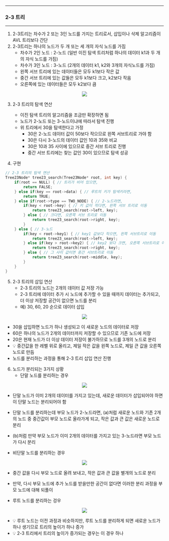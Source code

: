 -----
### 2-3 트리
-----
1. 2-3트리는 차수가 2 또는 3인 노드를 가지는 트리로서, 삽입이나 삭제 알고리즘이 AVL 트리보다 간단
2. 2-3트리는 하나의 노드가 두 개 또는 세 개의 자식 노드를 가짐
   - 차수가 2인 노드 : 2-노드 (일반 이진 탐색 트리처럼 하나의 데이터 k1과 두 개의 자식 노드를 가짐)
   - 차수가 3인 노드 : 3-노드 (2개의 데이터 k1, k2와 3개의 자식노드를 가짐)
   - 왼쪽 서브 트리에 있는 데이터들은 모두 k1보다 작은 값
   - 중간 서브 트리에 있는 값들은 모두 k1보다 크고, k2보다 작음
   - 오른쪽에 있는 데이터들은 모두 k2보다 큼
<div align="center">
<img src="https://github.com/user-attachments/assets/84037431-565c-4b00-bb7e-102a6f70242e">
</div>

3. 2-3 트리의 탐색 연산
   - 이진 탐색 트리의 알고리즘을 조금만 확장하면 됨
   - 노드가 2-노드 또는 3-노드이냐에 따라서 탐색 진행
   - 위 트리에서 30을 탐색한다고 가정
     + 30은 2-노드 데이터 값이 50보다 작으므로 왼쪽 서브트리로 가야 함
     + 30은 다시 3-노드의 데이터 값인 10과 35와 비교
     + 30은 10과 35 사이에 있으므로 중간 서브 트리로 진행
     + 중간 서브 트리에는 찾는 값인 30이 있으므로 탐색 성공

4. 구현
```c
// 2-3 트리의 탐색 연산
Tree23Node* tree23_search(Tree23Node* root, int key) {
    if(root == NULL) { // 트리가 비어 있으면,
        return FALSE;
    } else if(key == root->data) { // 루트의 키가 탐색키라면, 
        return TRUE;    
    } else if(root->type == TWO_NODE) { // 2-노드라면,
        if(key < root->key) { // 키 값이 작다면, 왼쪽 서브 트리로 이동
            return tree23_search(root->left, key);
        } else { // 크다면, 오른쪽 서브 트리로 이동
            return tree23_search(root->right, key);
        }
    } else { // 3-노드
        if(key < root->key1) { // key1 값보다 작으면, 왼쪽 서브트리로 이동
            return tree23_search(root->left, key);
        } else if(key > root->key2) { // key2 보다 크면, 오른쪽 서브트리로 이동
            return tree23_search(root->right, key);    
        } else { // 그 사이 값이면 중간 서브트리로 이동
            return tree23_search(root->middle, key);    
        }
    }
}
```

5. 2-3 트리의 삽입 연산
   - 2-3 트리의 노드는 2개의 데이터 값 저장 가능
   - 2-3 트리에 데이터 추가 시 노드에 추가할 수 있을 때까지 데이터는 추가되고, 더 이상 저장할 공간이 없으면 노드를 분리
   - 예) 30, 60, 20 순으로 데이터 삽입
<div align="center">
<img src="https://github.com/user-attachments/assets/58bfe3b0-b2fc-4f27-a4ac-2c5a354f81ac">
</div>

   - 30을 삽입하면 노드가 하나 생성되고 이 새로운 노드의 데이터로 저장
   - 60은 하나의 노드가 2개의 데이터까지 저장할 수 있으므로 기존 노드에 저장
   - 20은 현재 노드가 더 이상 데이터 저장이 불가하므로 노드를 3개의 노드로 분리
   - 💡 중간값을 한 레벨 위로 올리고, 제일 작은 값을 왼쪽 노드로, 제일 큰 값을 오른쪽 노드로 만듬
   - 노드를 분리하는 과정을 통해 2-3 트리 삽입 연산 진행

6. 노드가 분리되는 3가지 상황
   - 단말 노드를 분리하는 경우
<div align="center">
<img src="https://github.com/user-attachments/assets/1fa8d5aa-2d67-48e5-8c65-3cc9f94fa4f0">
</div>

   - 단말 노드가 이미 2개의 데이터를 가지고 있는데, 새로운 데이터가 삽입되어야 하면 이 단말 노드는 분리되어야 함
   - 단말 노드를 분리하는데 부모 노드가 2-노드라면, (a)처럼 새로운 노드와 기존 2개의 노드 중 중간값이 부모 노드로 올라가게 되고, 작은 값과 큰 값은 새로운 노드로 분리
   - (b)처럼 만약 부모 노드가 이미 2개의 데이터를 가지고 있는 3-노드라면 부모 노드가 다시 분리

   - 비단말 노드를 분리하는 경우
<div align="center">
<img src="https://github.com/user-attachments/assets/eddd2552-6c9b-4ffd-bfa9-e13311896073">
</div>

   - 중간 값을 다시 부모 노드로 올려 보내고, 작은 값과 큰 값을 별개의 노드로 분리
   - 만약, 다시 부모 노드에 추가 노드를 받을만한 공간이 없다면 이러한 분리 과정을 부모 노드에 대해 되풀이

   - 루트 노드를 분리하는 겅우
<div align="center">
<img src="https://github.com/user-attachments/assets/eff14e7c-1f83-416d-9b31-d01d783787a7">
</div>

   - 💡 루트 노드는 이전 과정과 비슷하지만, 루트 노드를 분리하게 되면 새로운 노드가 하나 생기므로 트리의 높이가 하나 증가
   - 💡 2-3 트리에서 트리의 높이가 증가되는 경우는 이 경우 하나
     
